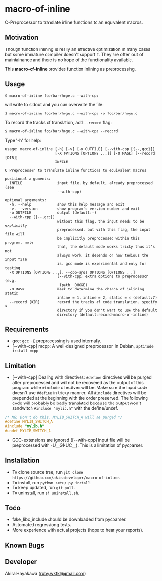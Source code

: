 # macro-of-inline

C-Preprocessor to translate inline functions to an equivalent macros.

## Motivation

Though function inlining is really an effective optimization in many cases
but some immature compiler doesn't support it.
They are often out of maintainance and there is no hope
of the functionality available.

This **macro-of-inline** provides function inlining as preprocessing.

## Usage

```
$ macro-of-inline foo/bar/hoge.c --with-cpp
```

will write to stdout and you can overwrite the file:


```
$ macro-of-inline foo/bar/hoge.c --with-cpp -o foo/bar/hoge.c
```

To record the tracks of translation, add `--record` flag:

```
$ macro-of-inline foo/bar/hoge.c --with-cpp --record
```

Type '-h' for help:

```
usage: macro-of-inline [-h] [-v] [-o OUTFILE] [--with-cpp [{--,gcc}]]
                       [-X OPTIONS [OPTIONS ...]] [-O MASK] [--record [DIR]]
                       INFILE

C Preprocessor to translate inline functions to equivalent macros

positional arguments:
  INFILE                input file. by default, already preprocessed (see
                        --with-cpp)

optional arguments:
  -h, --help            show this help message and exit
  -v, --version         show program's version number and exit
  -o OUTFILE            output (default:-)
  --with-cpp [{--,gcc}]
                        without this flag, the input needs to be explicitly
                        preprocessed. but with this flag, the input file will
                        be implicitly preprocessed within this program. note
                        that, the default mode works tricky thus it's not
                        always work. it depends on how tedious the input file
                        is. gcc mode is experimental and only for testing
  -X OPTIONS [OPTIONS ...], --cpp-args OPTIONS [OPTIONS ...]
                        [--with-cpp] extra options to preprocessor (e.g.
                        _Ipath _DHOGE)
  -O MASK               mask to determine the chance of inlining. static
                        inline = 1, inline = 2, static = 4 (default:7)
  --record [DIR]        record the tracks of code translation. specify a
                        directory if you don't want to use the default
                        directory (default:record-macro-of-inline)
```

## Requirements

- gcc: `gcc -E` preprocessing is used internally.
- [--with-cpp] mcpp: A well-designed preprocessor. In Debian, `aptitude install mcpp`

## Limitation

- [--with-cpp] Dealing with directives: `#define` directives will be purged after preprocessed and will not be recovered as the output of this program
  while `#include` directives will be. Make sure the input code doesn't use `#define` in tricky manner. All `#include`
  directives will be prepended at the beginning with the order preserved. The following code will probably be badly translated because
  the output won't sandwitch `#include "mylib.h"` with the define/undef.

```c
/* NG: Don't do this. MYLIB_SWITCH_A will be purged */
#define MYLIB_SWITCH_A
#include "mylib.h"
#undef MYLIB_SWITCH_A
```

- GCC-extensions are ignored ([--with-cpp] input file will be preprocessed with -U\_\_GNUC\_\_). This is a limitation of pycparser.

## Installation

- To clone source tree, run `git clone https://github.com/akiradeveloper/macro-of-inline`.
- To install, run `python setup.py install`.
- To keep updated, run `git pull`.
- To uninstall, run `sh uninstall.sh`.

## Todo

- fake\_libc\_include should be downloaded from pycparser.
- Automated regressiong tests. 
- More experience with actual projects (hope to hear your reports).

## Known Bugs

## Developer

Akira Hayakawa (ruby.wktk@gmail.com)
